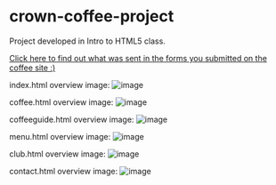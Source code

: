# crown-coffee-project

Project developed in Intro to HTML5 class.

[Click here to find out what was sent in the forms you submitted on the coffee site :)](http://itins3.madisoncollege.edu/echo.php)

index.html overview image:
![image](https://user-images.githubusercontent.com/58205288/137371144-22589a00-b30c-4292-89ca-60dae8ca1fa1.png)

coffee.html overview image:
![image](https://user-images.githubusercontent.com/58205288/137371394-5e140eb5-9d70-421c-8f7f-7949d1534289.png)

coffeeguide.html overview image:
![image](https://user-images.githubusercontent.com/58205288/137371518-1f97d439-e9a7-4381-a747-0cf0c5d91da6.png)

menu.html overview image:
![image](https://user-images.githubusercontent.com/58205288/137371591-f3a11b0d-34b3-4dee-b9c5-09db5d79563a.png)

club.html overview image:
![image](https://user-images.githubusercontent.com/58205288/137373916-38ba471d-caf4-4200-badb-74c0c18bce90.png)

contact.html overview image:
![image](https://user-images.githubusercontent.com/58205288/137374138-2843972d-99fb-487b-9cfe-7da4004a2f5d.png)
